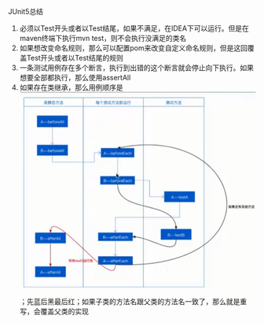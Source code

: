 JUnit5总结

1. 必须以Test开头或者以Test结尾，如果不满足，在IDEA下可以运行。但是在maven终端下执行mvn test，则不会执行没满足的类名
2. 如果想改变命名规则，那么可以配置pom来改变自定义命名规则，但是这回覆盖Test开头或者以Test结尾的规则
3. 一条测试用例存在多个断言，执行到出错的这个断言就会停止向下执行。如果想要全部都执行，那么使用assertAll
4. 如果存在类继承，那么用例顺序是![image-20240421002746222](README.assets/image-20240421002746222.png)；先蓝后黑最后红；如果子类的方法名跟父类的方法名一致了，那么就是重写，会覆盖父类的实现